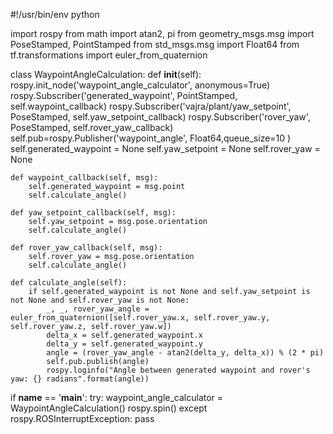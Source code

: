 #!/usr/bin/env python

import rospy
from math import atan2, pi
from geometry_msgs.msg import PoseStamped, PointStamped
from std_msgs.msg import Float64
from tf.transformations import euler_from_quaternion

class WaypointAngleCalculation:
    def __init__(self):
        rospy.init_node('waypoint_angle_calculator', anonymous=True)
        rospy.Subscriber('generated_waypoint', PointStamped, self.waypoint_callback)
        rospy.Subscriber('vajra/plant/yaw_setpoint', PoseStamped, self.yaw_setpoint_callback)
        rospy.Subscriber('rover_yaw', PoseStamped, self.rover_yaw_callback)        
        self.pub=rospy.Publisher('waypoint_angle', Float64,queue_size=10 )
        self.generated_waypoint = None
        self.yaw_setpoint = None
        self.rover_yaw = None

    def waypoint_callback(self, msg):
        self.generated_waypoint = msg.point
        self.calculate_angle()

    def yaw_setpoint_callback(self, msg):
        self.yaw_setpoint = msg.pose.orientation
        self.calculate_angle()

    def rover_yaw_callback(self, msg):
        self.rover_yaw = msg.pose.orientation
        self.calculate_angle()

    def calculate_angle(self):        
        if self.generated_waypoint is not None and self.yaw_setpoint is not None and self.rover_yaw is not None:            
            _, _, rover_yaw_angle = euler_from_quaternion([self.rover_yaw.x, self.rover_yaw.y, self.rover_yaw.z, self.rover_yaw.w])     
            delta_x = self.generated_waypoint.x
            delta_y = self.generated_waypoint.y
            angle = (rover_yaw_angle - atan2(delta_y, delta_x)) % (2 * pi)
            self.pub.publish(angle)
            rospy.loginfo("Angle between generated waypoint and rover's yaw: {} radians".format(angle))


if __name__ == '__main__':
    try:
        waypoint_angle_calculator = WaypointAngleCalculation()
        rospy.spin()
    except rospy.ROSInterruptException:
        pass

